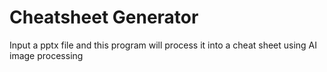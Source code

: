 # Cheatsheet Generator

Input a pptx file and this program will process it into a cheat sheet using AI image processing